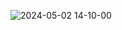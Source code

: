 
![2024-05-02 14-10-00](https://github.com/ethicaljivitesh/Autoruns/assets/89233845/23b3320a-8837-4a82-8e82-fd4b0e6c17f6) 

